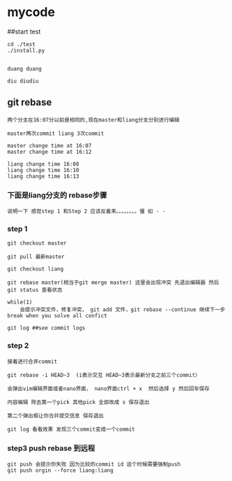 # mycode

##start test

    cd ./test
    ./install.py


    duang duang

    diu diudiu

## git rebase
    两个分支在16:07分以前是相同的,现在master和liang分支分别进行编辑

    master两次commit liang 3次commit

    master change time at 16:07   
    master change time at 16:12 

    liang change time 16:08
    liang change time 16:10 
    liang change time 16:13 

### 下面是liang分支的 rebase步骤 

    说明一下 感觉step 1 和Step 2 应该反着来。。。。。。。。僵 如 - -

### step 1

    git checkout master

    git pull 最新master

    git checkout liang

    git rebase master(相当于git merge master) 这里会出现冲突 先退出编辑器 然后git status 查看状态

    while(1)
	    会提示冲突文件，修复冲突， git add 文件，git rebase --continue 继续下一步
    break when you solve all confict

    git log ##see commit logs

### step 2

    接着进行合并commit

    git rebase -i HEAD~3  (i表示交互 HEAD~3表示最新分支之前三个commit）

    会弹出vim编辑界面或者nano界面， nano界面ctrl + x  然后选择 y 然后回车保存

    内容编辑 除去第一个pick 其他pick 全部改成 s 保存退出

    第二个弹出框让你合并提交信息 保存退出

    git log 看看效果 发现三个commit变成一个commit

### step3 push rebase 到远程
    git push 会提示你失败 因为比较的commit id 这个时候需要强制push
    git push orgin --force liang:liang
